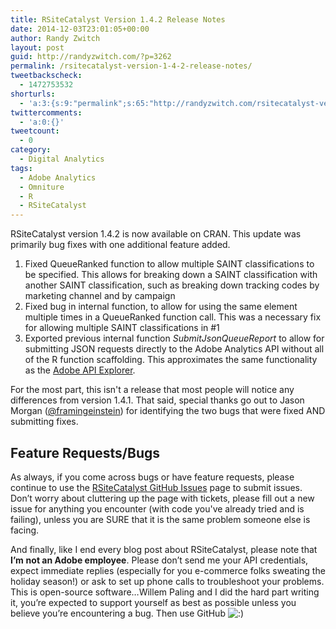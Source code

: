 ```yaml
---
title: RSiteCatalyst Version 1.4.2 Release Notes
date: 2014-12-03T23:01:05+00:00
author: Randy Zwitch
layout: post
guid: http://randyzwitch.com/?p=3262
permalink: /rsitecatalyst-version-1-4-2-release-notes/
tweetbackscheck:
  - 1472753532
shorturls:
  - 'a:3:{s:9:"permalink";s:65:"http://randyzwitch.com/rsitecatalyst-version-1-4-2-release-notes/";s:7:"tinyurl";s:26:"http://tinyurl.com/ptx5n5f";s:4:"isgd";s:19:"http://is.gd/GsCiXq";}'
twittercomments:
  - 'a:0:{}'
tweetcount:
  - 0
category:
  - Digital Analytics
tags:
  - Adobe Analytics
  - Omniture
  - R
  - RSiteCatalyst
---
```

RSiteCatalyst version 1.4.2 is now available on CRAN. This update was primarily bug fixes with one additional feature added.

  1. Fixed QueueRanked function to allow multiple SAINT classifications to be specified. This allows for breaking down a SAINT classification with another SAINT classification, such as breaking down tracking codes by marketing channel and by campaign
  2. Fixed bug in internal function, to allow for using the same element multiple times in a QueueRanked function call. This was a necessary fix for allowing multiple SAINT classifications in #1
  3. Exported previous internal function _SubmitJsonQueueReport_ to allow for submitting JSON requests directly to the Adobe Analytics API without all of the R function scaffolding. This approximates the same functionality as the <a title="Adobe Analytics API Explorer" href="https://marketing.adobe.com/developer/get-started/api-explorer" target="_blank">Adobe API Explorer</a>.

For the most part, this isn't a release that most people will notice any differences from version 1.4.1. That said, special thanks go out to Jason Morgan (<a title="Jason Morgan GitHub" href="https://github.com/framingeinstein" target="_blank">@framingeinstein</a>) for identifying the two bugs that were fixed AND submitting fixes.





## Feature Requests/Bugs

As always, if you come across bugs or have feature requests, please continue to use the <a title="RSiteCatalyst GitHub" href="https://github.com/randyzwitch/RSiteCatalyst/issues" target="_blank">RSiteCatalyst GitHub Issues</a> page to submit issues. Don’t worry about cluttering up the page with tickets, please fill out a new issue for anything you encounter (with code you've already tried and is failing), unless you are SURE that it is the same problem someone else is facing.

And finally, like I end every blog post about RSiteCatalyst, please note that **I’m** **not an Adobe employee**. Please don’t send me your API credentials, expect immediate replies (especially for you e-commerce folks sweating the holiday season!) or ask to set up phone calls to troubleshoot your problems. This is open-source software…Willem Paling and I did the hard part writing it, you’re expected to support yourself as best as possible unless you believe you’re encountering a bug. Then use GitHub <img class="wp-smiley" src="http://i1.wp.com/randyzwitch.com/wp-includes/images/smilies/icon_smile.gif" alt=":)" data-recalc-dims="1" />

&nbsp;
